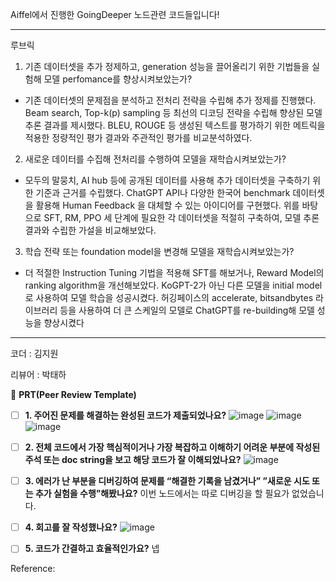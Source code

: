 Aiffel에서 진행한 GoingDeeper 노드관련 코드들입니다!

----

루브릭
1. 기존 데이터셋을 추가 정제하고, generation 성능을 끌어올리기 위한 기법들을 실험해 모델 perfomance를 향상시켜보았는가?	
- 기존 데이터셋의 문제점을 분석하고 전처리 전략을 수립해 추가 정제를 진행했다. Beam search, Top-k(p) sampling 등 최선의 디코딩 전략을 수립해 향상된 모델 추론 결과를 제시했다. BLEU, ROUGE 등 생성된 텍스트를 평가하기 위한 메트릭을 적용한 정량적인 평가 결과와 주관적인 평가를 비교분석하였다.

2. 새로운 데이터를 수집해 전처리를 수행하여 모델을 재학습시켜보았는가?

- 모두의 말뭉치, AI hub 등에 공개된 데이터를 사용해 추가 데이터셋을 구축하기 위한 기준과 근거를 수립했다. ChatGPT API나 다양한 한국어 benchmark 데이터셋을 활용해 Human Feedback 을 대체할 수 있는 아이디어를 구현했다. 위를 바탕으로 SFT, RM, PPO 세 단계에 필요한 각 데이터셋을 적절히 구축하여, 모델 추론 결과와 수립한 가설을 비교해보았다.


3. 학습 전략 또는 foundation model을 변경해 모델을 재학습시켜보았는가?	
- 더 적절한 Instruction Tuning 기법을 적용해 SFT를 해보거나, Reward Model의 ranking algorithm을 개선해보았다. KoGPT-2가 아닌 다른 모델을 initial model로 사용하여 모델 학습을 성공시켰다. 허깅페이스의 accelerate, bitsandbytes 라이브러리 등을 사용하여 더 큰 스케일의 모델로 ChatGPT를 re-building해 모델 성능을 향상시켰다 

----


코더 : 김지원    

리뷰어 : 박태하

🔑 **PRT(Peer Review Template)**

- [ ]  **1. 주어진 문제를 해결하는 완성된 코드가 제출되었나요?**
![image](https://github.com/taeha-p/AIFFEL_Quest-1/assets/110083249/a58df27b-524a-48c9-9021-ff707636e016)
![image](https://github.com/taeha-p/AIFFEL_Quest-1/assets/110083249/d540174e-19a7-4e67-bd47-40fd2bddd74a)
![image](https://github.com/taeha-p/AIFFEL_Quest-1/assets/110083249/d8b52dde-5978-4604-b3c2-020cf06e19a8)

    
- [ ]  **2. 전체 코드에서 가장 핵심적이거나 가장 복잡하고 이해하기 어려운 부분에 작성된 
주석 또는 doc string을 보고 해당 코드가 잘 이해되었나요?**
![image](https://github.com/taeha-p/AIFFEL_Quest-1/assets/110083249/b549f604-11f5-4ca9-9f41-8367bfeb24c8)

        
- [ ]  **3. 에러가 난 부분을 디버깅하여 문제를 “해결한 기록을 남겼거나” 
”새로운 시도 또는 추가 실험을 수행”해봤나요?**
이번 노드에서는 따로 디버깅을 할 필요가 없었습니다.
        
- [ ]  **4. 회고를 잘 작성했나요?**
![image](https://github.com/taeha-p/AIFFEL_Quest-1/assets/110083249/5d69cb9b-563f-4d91-9312-21cbfc306d75)


- [ ]  **5. 코드가 간결하고 효율적인가요?**
넵

Reference:

